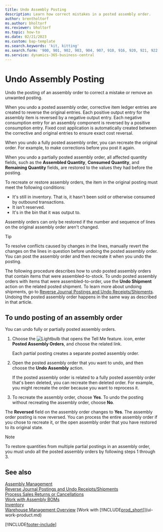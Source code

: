 ```yaml
---
title: Undo Assembly Posting
description: Learn how correct mistakes in a posted assembly order.
author: brentholtorf
ms.author: bholtorf
ms.reviewer: bholtorf
ms.topic: how-to
ms.date: 02/21/2023
ms.custom: bap-template
ms.search.keywords: 'kit, kitting'
ms.search.form: '900, 901, 902, 903, 904, 907, 910, 916, 920, 921, 922, 923, 940, 941, 942, 930, 931, 932, 914, 915, 905'
ms.service: dynamics-365-business-central
---
```

# <a name="undo-assembly-posting"></a>Undo Assembly Posting

Undo the posting of an assembly order to correct a mistake or remove an unwanted posting.

When you undo a posted assembly order, corrective item ledger entries are created to reverse the original entries. Each positive output entry for the assembly item is reversed by a negative output entry. Each negative consumption entry for an assembly component is reversed by a positive consumption entry. Fixed cost application is automatically created between the corrective and original entries to ensure exact cost reversal.  

When you undo a fully posted assembly order, you can recreate the original order. For example, to make corrections before you post it again.  

When you undo a partially posted assembly order, all affected quantity fields, such as the **Assembled Quantity**, **Consumed Quantity**, and **Remaining Quantity** fields, are restored to the values they had before the posting.  

To recreate or restore assembly orders, the item in the original posting must meet the following conditions:  

* It's still in inventory. That is, it hasn't been sold or otherwise consumed by outbound transactions.  
* It isn't reserved.  
* It's in the bin that it was output to.  

Assembly orders can only be restored if the number and sequence of lines on the original assembly order aren't changed.  

> [!TIP]  
> To resolve conflicts caused by changes in the lines, manually revert the changes on the lines in question before undoing the posted assembly order. You can post the assembly order and then recreate it when you undo the posting.  

The following procedure describes how to undo posted assembly orders that contain items that were assembled-to-stock. To undo posted assembly orders with items that were assembled-to-order, use the **Undo Shipment** action on the related posted shipment. To learn more about undoing shipments, go to [Reverse Journal Postings and Undo Receipts/Shipments](finance-how-reverse-journal-posting.md). Undoing the posted assembly order happens in the same way as described in that article.  

## <a name="to-undo-posting-of-an-assembly-order"></a>To undo posting of an assembly order

You can undo fully or partially posted assembly orders.

1. Choose the ![Lightbulb that opens the Tell Me feature.](media/ui-search/search_small.png "Tell me what you want to do") icon, enter **Posted Assembly Orders**, and choose the related link.  

   Each partial posting creates a separate posted assembly order.  
2. Open the posted assembly order that you want to undo, and then choose the **Undo Assembly** action.  

    If the posted assembly order is related to a fully posted assembly order that's been deleted, you can recreate then deleted order. For example, you might recreate the order because you want to reprocess it.  
3. To recreate the assembly order, choose **Yes**. To undo the posting without recreating the assembly order, choose **No**.  

The **Reversed** field on the assembly order changes to **Yes**. The assembly order posting is now reversed. You can process the entire assembly order if you chose to recreate it, or the open assembly order that you have restored to its original state.  

> [!NOTE]  
> To restore quantities from multiple partial postings in an assembly order, you must undo all the posted assembly orders by following steps 1 through 3.  

## <a name="see-also"></a>See also

[Assembly Management](assembly-assemble-items.md)  
[Reverse Journal Postings and Undo Receipts/Shipments](finance-how-reverse-journal-posting.md)  
[Process Sales Returns or Cancellations](sales-how-process-sales-returns-cancellations.md)  
[Work with Assembly BOMs](assembly-how-work-assembly-boms.md)  
[Inventory](inventory-manage-inventory.md)  
[Warehouse Management Overview](design-details-warehouse-management.md)
[Work with [!INCLUDE[prod_short](includes/prod_short.md)]](ui-work-product.md)


[!INCLUDE[footer-include](includes/footer-banner.md)]
